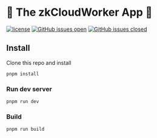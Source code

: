# 🚧 The zkCloudWorker App 🚧

[![license](https://img.shields.io/badge/license-Apache2-blue.svg)](LICENSE.md)
[![GitHub issues open](https://img.shields.io/badge/open_issues-red.svg)](https://github.com/zkcloudworker/zkcloudworker-ui/issues?q=is%3Aopen+is%3Aissue)
[![GitHub issues closed](https://img.shields.io/badge/closed_issues-green.svg)](https://github.com/zkcloudworker/zkcloudworker-ui/issues?q=is%3Aissue+is%3Aclosed)

## Install

Clone this repo and install
~~~
pnpm install
~~~

### Run dev server

~~~
pnpm run dev
~~~

### Build

~~~
pnpm run build
~~~
